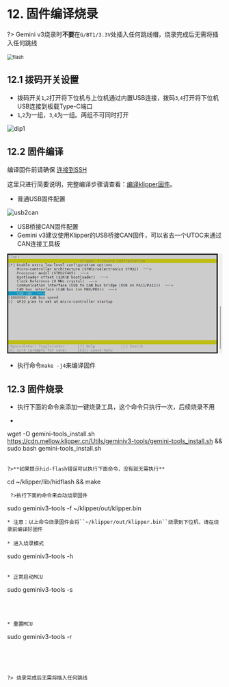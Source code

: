 # 12. 固件编译烧录

?> Gemini v3烧录时**不要**在``G/BT1/3.3V``处插入任何跳线帽，烧录完成后无需将插入任何跳线

<img src="../../images/boards/fly_gemini_v3/flash.png" alt="flash" style="zoom:80%;" />

## 12.1 拨码开关设置

* 拨码开关``1``,``2``打开将下位机与上位机通过内置USB连接，拨码``3``,``4``打开将下位机USB连接到板载Type-C端口
* ``1``,``2``为一组，``3``,``4``为一组。两组不可同时打开

![dip1](../../images/boards/fly_gemini_v3/dip1.png)

## 12.2 固件编译

编译固件前请确保 [连接到SSH](/board/fly_pi/FLY_π_description5 "点击即可跳转")

这里只进行简要说明，完整编译步骤请查看：[编译klipper固件](/board/fly_super8/firmware?id=_1-编译klipper固件 "点击即可跳转")。

* 普通USB固件配置

![usb2can](../../images/boards/fly_gemini_v3/usb.png ":no-zooom")

* USB桥接CAN固件配置
* Gemini v3建议使用Klipper的USB桥接CAN固件，可以省去一个UTOC来通过CAN连接工具板

![usb2can](../../images/boards/fly_gemini_v3/usb2can.png ":no-zooom")

* 执行命令```make -j4```来编译固件

## 12.3 固件烧录

* 执行下面的命令来添加一键烧录工具，这个命令只执行一次，后续烧录不用
* ```bash
 wget -O gemini-tools_install.sh https://cdn.mellow.klipper.cn/Utils/geminiv3-tools/gemini-tools_install.sh && sudo bash gemini-tools_install.sh 
 ```
 
 ?>**如果提示hid-flash错误可以执行下面命令，没有就无需执行**
 
 ```
 cd ~/klipper/lib/hidflash && make
 ```
  ?>执行下面的命令来自动烧录固件
 ```
sudo geminiv3-tools -f ~/klipper/out/klipper.bin
```
* 注意：以上命令烧录固件会将``~/klipper/out/klipper.bin``烧录到下位机，请在烧录前编译好固件

* 进入烧录模式

```
  sudo geminiv3-tools -h
  ```
  
* 正常启动MCU

  ```
  sudo geminiv3-tools -s
  ```

  

* 重置MCU

  ```
  sudo geminiv3-tools -r
  ```

  


?> 烧录完成后无需将插入任何跳线
